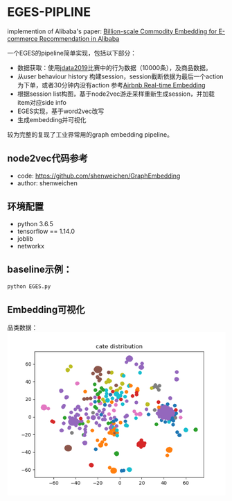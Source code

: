# EGES-PIPLINE
implemention of Alibaba's paper: [Billion-scale Commodity Embedding for E-commerce Recommendation in Alibaba](https://arxiv.org/abs/1803.02349)

一个EGES的pipeline简单实现，包括以下部分：
* 数据获取：使用[jdata2019](https://wx.jdcloud.com/market/jdata/list/17)比赛中的行为数据（10000条），及商品数据。
* 从user behaviour history 构建session，session截断依据为最后一个action为下单，或者30分钟内没有action
参考[Airbnb Real-time Embedding](https://www.kdd.org/kdd2018/accepted-papers/view/real-time-personalization-using-embeddings-for-search-ranking-at-airbnb)
* 根据session list构图，基于node2vec游走采样重新生成session，并加载item对应side info
* EGES实现，基于word2vec改写
* 生成embedding并可视化

较为完整的复现了工业界常用的graph embedding pipeline。

## node2vec代码参考
* code: https://github.com/shenweichen/GraphEmbedding
* author: shenweichen

## 环境配置
* python 3.6.5
* tensorflow == 1.14.0
* joblib
* networkx

## baseline示例：
```
python EGES.py
```

## Embedding可视化
品类数据：
![avatar](data_cache/cate_dist.png)

